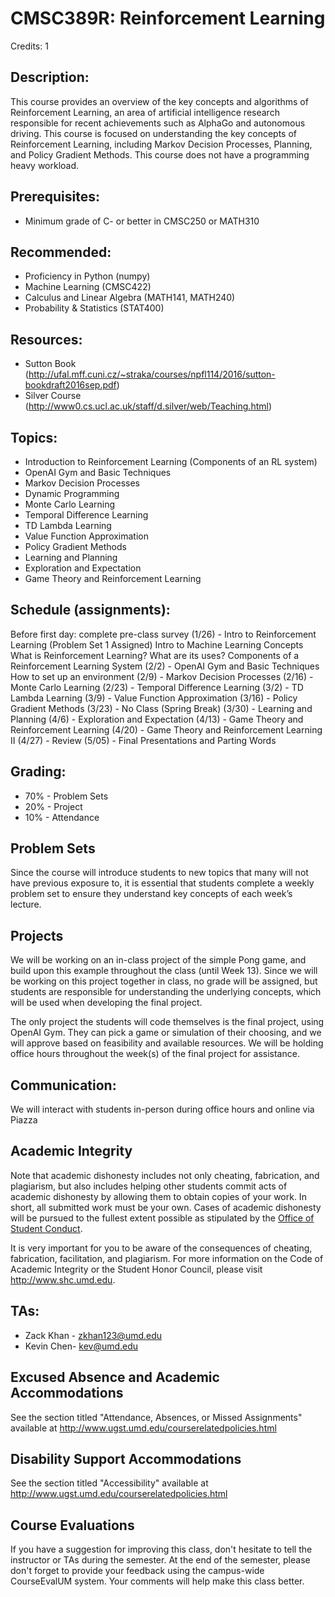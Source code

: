 # CMSC389R: Reinforcement Learning

Credits: 1

## Description:
This course provides an overview of the key concepts and algorithms of Reinforcement Learning, an area of artificial intelligence research responsible for recent achievements such as AlphaGo and autonomous driving. This course is focused on understanding the key concepts of Reinforcement Learning, including Markov Decision Processes, Planning, and Policy Gradient Methods. This course does not have a programming heavy workload. 

## Prerequisites:
- Minimum grade of C- or better in CMSC250 or MATH310

## Recommended:
- Proficiency in Python (numpy)
- Machine Learning (CMSC422)
- Calculus and Linear Algebra (MATH141, MATH240)
- Probability & Statistics (STAT400)

## Resources:
- Sutton Book (http://ufal.mff.cuni.cz/~straka/courses/npfl114/2016/sutton-bookdraft2016sep.pdf)
- Silver Course (http://www0.cs.ucl.ac.uk/staff/d.silver/web/Teaching.html)

## Topics:
- Introduction to Reinforcement Learning (Components of an RL system)
- OpenAI Gym and Basic Techniques
- Markov Decision Processes
- Dynamic Programming
- Monte Carlo Learning
- Temporal Difference Learning
- TD Lambda Learning
- Value Function Approximation
- Policy Gradient Methods
- Learning and Planning
- Exploration and Expectation
- Game Theory and Reinforcement Learning

## Schedule (assignments):
Before first day: complete pre-class survey 
(1/26) - Intro to Reinforcement Learning (Problem Set 1 Assigned) 
Intro to Machine Learning Concepts 
What is Reinforcement Learning? What are its uses? 
Components of a Reinforcement Learning System 
(2/2) - OpenAI Gym and Basic Techniques
How to set up an environment 
(2/9) - Markov Decision Processes
(2/16) - Monte Carlo Learning
(2/23) - Temporal Difference Learning
(3/2) - TD Lambda Learning
(3/9) - Value Function Approximation
(3/16) - Policy Gradient Methods
(3/23) - No Class (Spring Break)
(3/30) - Learning and Planning
(4/6) - Exploration and Expectation
(4/13) - Game Theory and Reinforcement Learning
(4/20) - Game Theory and Reinforcement Learning II
(4/27) - Review
(5/05) - Final Presentations and Parting Words 

## Grading: 
- 70% - Problem Sets
- 20% - Project 
- 10% - Attendance 

## Problem Sets
Since the course will introduce students to new topics that many will not have previous exposure to, it is essential that students complete a weekly problem set to ensure they understand key concepts of each week’s lecture. 

## Projects
We will be working on an in-class project of the simple Pong game, and build upon this example throughout the class (until Week 13). Since we will be working on this project together in class, no grade will be assigned, but students are responsible for understanding the underlying concepts, which will be used when developing the final project. 

The only project the students will code themselves is the final project, using OpenAI Gym. They can pick a game or simulation of their choosing, and we will approve based on feasibility and available resources. We will be holding office hours throughout the week(s) of the final project for assistance.

## Communication:
We will interact with students in-person during office hours and online via Piazza

## Academic Integrity
Note that academic dishonesty includes not only cheating, fabrication, and plagiarism, but also includes helping other students commit acts of academic dishonesty by allowing them to obtain copies of your work. In short, all submitted work must be your own. Cases of academic dishonesty will be pursued to the fullest extent possible as stipulated by the <a href="http://osc.umd.edu/OSC/Default.aspx">Office of Student Conduct</a>.

It is very important for you to be aware of the consequences of cheating, fabrication, facilitation, and plagiarism. For more information on the Code of Academic Integrity or the Student Honor Council, please visit http://www.shc.umd.edu.

## TAs:
- Zack Khan - zkhan123@umd.edu 
- Kevin Chen- kev@umd.edu

## Excused Absence and Academic Accommodations
See the section titled "Attendance, Absences, or Missed Assignments" available at http://www.ugst.umd.edu/courserelatedpolicies.html 

## Disability Support Accommodations
See the section titled "Accessibility" available at http://www.ugst.umd.edu/courserelatedpolicies.html 

## Course Evaluations
If you have a suggestion for improving this class, don't hesitate to tell the instructor or TAs during the semester. At the end of the semester, please don't forget to provide your feedback using the campus-wide CourseEvalUM system. Your comments will help make this class better.
